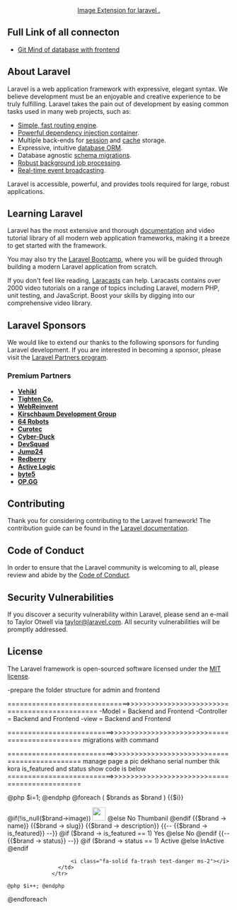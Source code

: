 <p align="center"><a href="https://image.intervention.io/v2/introduction/installation#installation" target="_blank">Image Extension for laravel . </a></p>

## Full Link of all connecton

-   <a href="https://gitmind.com/app/docs/mndruk9k">Git Mind of database with frontend</a>

## About Laravel

Laravel is a web application framework with expressive, elegant syntax. We believe development must be an enjoyable and creative experience to be truly fulfilling. Laravel takes the pain out of development by easing common tasks used in many web projects, such as:

-   [Simple, fast routing engine](https://laravel.com/docs/routing).
-   [Powerful dependency injection container](https://laravel.com/docs/container).
-   Multiple back-ends for [session](https://laravel.com/docs/session) and [cache](https://laravel.com/docs/cache) storage.
-   Expressive, intuitive [database ORM](https://laravel.com/docs/eloquent).
-   Database agnostic [schema migrations](https://laravel.com/docs/migrations).
-   [Robust background job processing](https://laravel.com/docs/queues).
-   [Real-time event broadcasting](https://laravel.com/docs/broadcasting).

Laravel is accessible, powerful, and provides tools required for large, robust applications.

## Learning Laravel

Laravel has the most extensive and thorough [documentation](https://laravel.com/docs) and video tutorial library of all modern web application frameworks, making it a breeze to get started with the framework.

You may also try the [Laravel Bootcamp](https://bootcamp.laravel.com), where you will be guided through building a modern Laravel application from scratch.

If you don't feel like reading, [Laracasts](https://laracasts.com) can help. Laracasts contains over 2000 video tutorials on a range of topics including Laravel, modern PHP, unit testing, and JavaScript. Boost your skills by digging into our comprehensive video library.

## Laravel Sponsors

We would like to extend our thanks to the following sponsors for funding Laravel development. If you are interested in becoming a sponsor, please visit the [Laravel Partners program](https://partners.laravel.com).

### Premium Partners

-   **[Vehikl](https://vehikl.com/)**
-   **[Tighten Co.](https://tighten.co)**
-   **[WebReinvent](https://webreinvent.com/)**
-   **[Kirschbaum Development Group](https://kirschbaumdevelopment.com)**
-   **[64 Robots](https://64robots.com)**
-   **[Curotec](https://www.curotec.com/services/technologies/laravel/)**
-   **[Cyber-Duck](https://cyber-duck.co.uk)**
-   **[DevSquad](https://devsquad.com/hire-laravel-developers)**
-   **[Jump24](https://jump24.co.uk)**
-   **[Redberry](https://redberry.international/laravel/)**
-   **[Active Logic](https://activelogic.com)**
-   **[byte5](https://byte5.de)**
-   **[OP.GG](https://op.gg)**

## Contributing

Thank you for considering contributing to the Laravel framework! The contribution guide can be found in the [Laravel documentation](https://laravel.com/docs/contributions).

## Code of Conduct

In order to ensure that the Laravel community is welcoming to all, please review and abide by the [Code of Conduct](https://laravel.com/docs/contributions#code-of-conduct).

## Security Vulnerabilities

If you discover a security vulnerability within Laravel, please send an e-mail to Taylor Otwell via [taylor@laravel.com](mailto:taylor@laravel.com). All security vulnerabilities will be promptly addressed.

## License

The Laravel framework is open-sourced software licensed under the [MIT license](https://opensource.org/licenses/MIT).

-prepare the folder structure for admin and frontend

==============================>>>>>>>>>>>>>>>>>>>>>>>>=======================
-Model = Backend and Frontend
-Controller = Backend and Frontend
-view = Backend and Frontend

==========================>>>>>>>>>>>>>>>>>>>>>>>>=======================
migrations with command

==========================>>>>>>>>>>>>>>>>>>>>>>>>=======================
manage page a pic dekhano
serial number thik kora
is_featured and status show
code is below
==========================>>>>>>>>>>>>>>>>>>>>>>>>=======================

@php $i=1; @endphp
    @foreach ( $brands as $brand )
                <tr>
                    <th scope="row">{{$i}}</th>
<td>
@if(!is_null($brand->image))
                        <img src="{{ asset('Backend/img/brand') }}/{{$brand -> image}}" alt="" width="30">
@else
No Thumbanil
@endif
</td>
<td>{{$brand -> name}}</td>
<td>{{$brand -> slug}}</td>
<td>{{$brand -> description}}</td>
{{-- {{$brand -> is_featured}} --}}
<td>
@if ($brand -> is_featured == 1)
                            <span class="badge bg-success">Yes</span>
                        @else
                            <span class="badge bg-warning">No</span>
                        @endif
                    </td>
                    {{-- {{$brand -> status}} --}}
<td>
@if ($brand -> status == 1)
<span class="badge bg-success">Active</span>
@else
<span class="badge bg-danger">InActive</span>
@endif
</td>
<td >
<i class="fa-solid fa-pen-to-square text-success me-2"></i>

                        <i class="fa-solid fa-trash text-danger ms-2"></i>
                    </td>
                  </tr>

    @php $i++; @endphp

@endforeach
